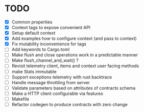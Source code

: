 # TODO
- [x] Common properties
- [x] Context tags to expose convenient API
- [x] Setup default context
- [x] Add examples how to configure context (and pass to context)
- [x] Fix mutability inconvenience for tags
- [ ] Add keywords to Cargo.toml
- [ ] Make flush and close operations work in a predictable manner
- [ ] Make flush_channel_and_wait() ?
- [ ] Revisit telemetry client, items and context user facing methods 
- [ ] make Stats immutable
- [ ] Support exceptions telemetry with rust backtrace
- [ ] Handle message throttling from server
- [ ] Validate parameters based on attributes of contracts schema
- [ ] Make a HTTP client configurable via features
- [ ] Makefile
- [ ] Refactor codegen to produce contracts with zero change
